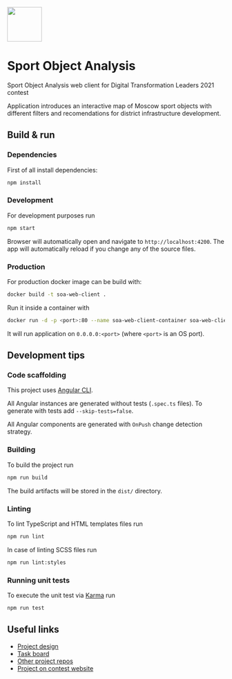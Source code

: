 <img src="https://leaders2021.innoagency.ru/static/img/general/logo.svg"
  style="height: 80px;">

# Sport Object Analysis

Sport Object Analysis web client for Digital Transformation Leaders 2021 contest

Application introduces an interactive map of Moscow sport objects with
different filters and recomendations for district infrastructure development.

## Build & run

### Dependencies

First of all install dependencies:
```sh
npm install
```

### Development

For development purposes run
```sh
npm start
```

Browser will automatically open and navigate to `http://localhost:4200`. The
app will automatically reload if you change any of the source files.

### Production

For production docker image can be build with:
```sh
docker build -t soa-web-client .
```

Run it inside a container with
```sh
docker run -d -p <port>:80 --name soa-web-client-container soa-web-client
```

It will run application on `0.0.0.0:<port>` (where `<port>` is an OS port).

## Development tips

### Code scaffolding

This project uses [Angular CLI](https://github.com/angular/angular-cli).

All Angular instances are generated without tests (`.spec.ts` files). To
generate with tests add `--skip-tests=false`.

All Angular components are generated with `OnPush` change detection strategy.

### Building

To build the project run
```sh
npm run build
```

The build artifacts will be stored in the `dist/` directory.

### Linting

To lint TypeScript and HTML templates files run
```sh
npm run lint
```

In case of linting SCSS files run
```sh
npm run lint:styles
```

### Running unit tests

To execute the unit test via [Karma](https://karma-runner.github.io) run
```sh
npm run test
```

## Useful links

- [Project design](https://www.figma.com/file/4LcthiNDdRnlH5hfC5Esd5/TechPotion?node-id=2%3A4)
- [Task board](https://github.com/techpotion/leaders2021-web-client/projects/1)
- [Other project repos](https://github.com/techpotion?q=leaders2021)
- [Project on contest website](https://leaders2021.innoagency.ru/05/)
